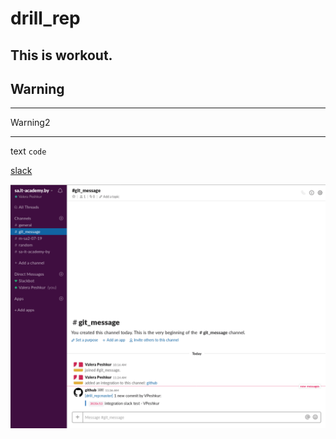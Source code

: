 # drill_rep
This is workout.
---
Warning
---
___
Warning2
___


text `code`

[slack](./slack.png)

![alt text](./slack.png)
